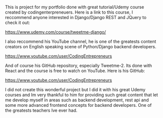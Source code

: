 This is project for my portfolio done with great 
tutorial/Udemy course created by codingenterpreneuers. 
Here is a link to this course, I reccommend anyone interested 
in Django/Django REST and JQuery to check it out:

https://www.udemy.com/course/tweetme-django/


I also reccommend his YouTube channel, he is one of the 
greatests content creators on English speaking scene
of Python/Django backend developers.

https://www.youtube.com/user/CodingEntrepreneurs

And of course his GitHub repository, especially Tweetme-2.
Its done with React and the course is free to watch
on YouTube. Here is his GitHub:

https://www.youtube.com/user/CodingEntrepreneurs

I did not create this wonderful project but I did it with
his great Udemy courses and Im very thankful to him for
providing such great content that let me develop myself
in areas such as backend development, rest api and
some more advanced frontend concepts for backend
developers. One of the greatests teachers Ive ever had.